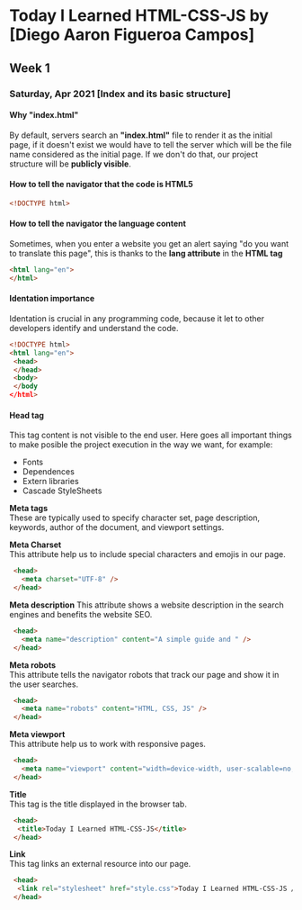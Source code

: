 # Today I Learned HTML-CSS-JS by [Diego Aaron Figueroa Campos]

## Week 1

### Saturday, Apr 2021 [Index and its basic structure]  

#### Why "index.html"  
By default, servers search an **"index.html"** file to render it as the initial page, if it doesn't exist we would have to tell the server which will be the file name considered as the initial page. If we don't do that, our project structure will be **publicly visible**.

#### How to tell the navigator that the code is HTML5  
```html
<!DOCTYPE html>
```

#### How to tell the navigator the language content  
Sometimes, when you enter a website you get an alert saying "do you want to translate this page", this is thanks to the **lang attribute** in the **HTML tag**  
```html
<html lang="en">
</html>
```  

#### Identation importance  
Identation is crucial in any programming code, because it let to other developers identify and understand the code.
```html
<!DOCTYPE html>
<html lang="en">
 <head>
 </head>
 <body>
 </body
</html>
```   

#### Head tag  
This tag content is not visible to the end user. Here goes all important things to make posible the project execution in the way we want, for example:  
- Fonts
- Dependences
- Extern libraries
- Cascade StyleSheets  

**Meta tags**  
These are typically used to specify character set, page description, keywords, author of the document, and viewport settings.  

**Meta Charset**  
This attribute help us to include special characters and emojis in our page.
```html
 <head>
   <meta charset="UTF-8" />
 </head>
```  
**Meta description**
This attribute shows a website description in the search engines and benefits the website SEO.  
```html
 <head>
   <meta name="description" content="A simple guide and " />
 </head>
``` 

**Meta robots**  
This attribute tells the navigator robots that track our page and show it in the user searches.  
```html
 <head>
   <meta name="robots" content="HTML, CSS, JS" />
 </head>
```  

**Meta viewport**  
This attribute help us to work with responsive pages.  
```html
 <head>
   <meta name="viewport" content="width=device-width, user-scalable=no, initial-scale=1.0, maximum-scale=1.0, minimum-scale=1.0">
 </head>
```  

**Title**  
This tag is the title displayed in the browser tab.  
```html
 <head>
  <title>Today I Learned HTML-CSS-JS</title>
 </head>
```  

**Link**  
This tag links an external resource into our page.
```html
 <head>
  <link rel="stylesheet" href="style.css">Today I Learned HTML-CSS-JS />
 </head>
```  
